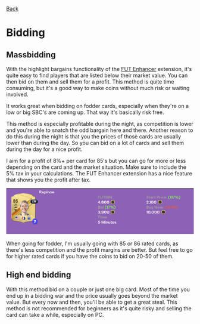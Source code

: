 [Back](README.md)

# Bidding

## Massbidding
With the highlight bargains functionality of the [FUT Enhancer](tools.md) extension, it's quite easy to find players that are listed below their market value. You can then bid on them and sell them for a profit. This method is quite time consuming, but it's a good way to make coins without much risk or waiting involved.

It works great when bidding on fodder cards, especially when they're on a low or big SBC's are coming up. That way it's basically risk free.

This method is especially profitable during the night, as competition is lower and you're able to snatch the odd bargain here and there. Another reason to do this during the night is that you the prices of those cards are usually lower than during the day. So you can bid on a lot of cards and sell them during the day for a nice profit.

I aim for a profit of 8%+ per card for 85's but you can go for more or less depending on the card and the market situation. Make sure to include the 5% tax in your calculations. The FUT Enhancer extension has a nice feature that shows you the profit after tax.

![FUT Enhancer profit after tax](assets/fut-enhancer-profit-after-tax.png)

When going for fodder, I'm usually going with 85 or 86 rated cards, as there's less competition and the profit margins are better. But feel free to go for higher rated cards if you have the coins to bid on 20-50 of them.

## High end bidding
With this method bid on a couple or just one big card. Most of the time you end up in a bidding war and the price usually goes beyond the market value. But every now and then, you'll be able to get a great steal. This method is not recommended for beginners as it's quite risky and selling the card can take a while, especially on PC.